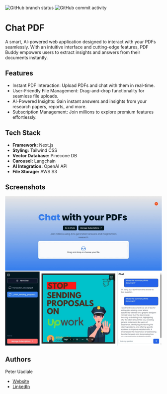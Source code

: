 ![GitHub branch status](https://img.shields.io/github/checks-status/peterxavier01/chatpdf/main)
![GitHub commit activity](https://img.shields.io/github/commit-activity/t/peterxavier01/chatpdf)

# Chat PDF

A smart, AI-powered web application designed to interact with your PDFs seamlessly. With an intuitive interface and cutting-edge features, PDF Buddy empowers users to extract insights and answers from their documents instantly.

## Features

- Instant PDF Interaction: Upload PDFs and chat with them in real-time.
- User-Friendly File Management: Drag-and-drop functionality for seamless file uploads.
- AI-Powered Insights: Gain instant answers and insights from your research papers, reports, and more.
- Subscription Management: Join millions to explore premium features effortlessly.

## Tech Stack

- **Framework:** Next.js
- **Styling:** Tailwind CSS
- **Vector Database:** Pinecone DB
- **Carousel:** Langchain
- **AI Integration:** OpenAI API
- **File Storage:** AWS S3

## Screenshots

![App Screenshot](public/screenshot-1.jpeg)
![App Screenshot](public/screenshot-2.jpeg)


## Authors

Peter Uadiale

- [Website](https://www.peteruadiale.com/)
- [LinkedIn](https://www.linkedin.com/in/peter-o-uadiale-69541a19a/)
